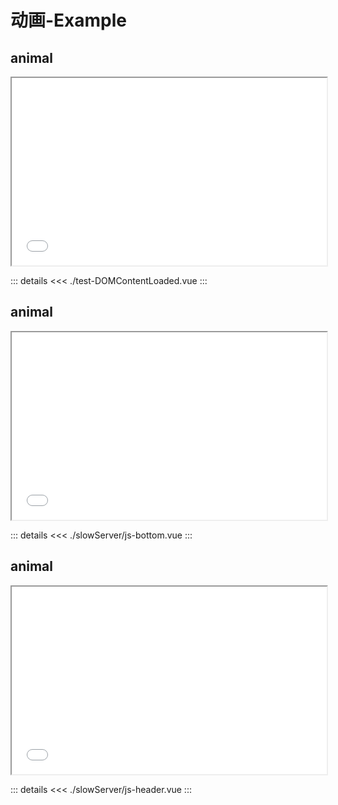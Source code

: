 
# 动画-Example

## animal

<iframe class="iframe-box" src="./test-DOMContentLoaded.vue"></iframe>

::: details
<<< ./test-DOMContentLoaded.vue
:::

## animal

<iframe class="iframe-box" src="./slowServer/js-bottom.vue"></iframe>

::: details
<<< ./slowServer/js-bottom.vue
:::

## animal

<iframe class="iframe-box" src="./slowServer/js-header.vue"></iframe>

::: details
<<< ./slowServer/js-header.vue
:::

<style scoped>
.iframe-box {
 width: 100%;
 height: 300px;
 display: flex;
justify-content: center;
}
</style>
